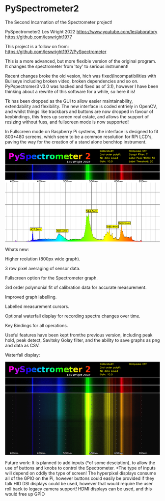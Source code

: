 # PySpectrometer2
The Second Incarnation of the Spectrometer project!

PySpectrometer2 Les Wright 2022
https://www.youtube.com/leslaboratory
https://github.com/leswright1977

This project is a follow on from: https://github.com/leswright1977/PySpectrometer 

This is a more advanced, but more flexible version of the original program. It changes the spectrometer from 'toy' to serious instrument!

Recent changes broke the old vesion, hich was fixed(Incompatibilities with Bullseye including broken video, broken dependencies and so on. PyPspectromer3 v3.0 was hacked and fixed as of 3.1), however I have been thinking about a rewrite of this software for a while, so here it is!


Tk has been dropped as the GUI to allow easier maintainability, extendability and flexibility. The new interface is coded entriely in OpenCV, and whilst things like trackbars and buttons are now dropped in favour of keybindings, this frees up screen real estate, and allows the support of resizing without fuss, and fullscreen mode is now supported!

In Fullscreen mode on Raspberry Pi systems, the interface is designed to fit 800*480 screens, which seem to be a common resolution for RPi LCD's, paving the way for the creation of a stand alone benchtop instrument.

![Screenshot](media/spectrum-20221013--210412.png)


Whats new:

Higher reolution (800px wide graph).

3 row pixel averaging of sensor data.

Fullscreen option for the Spectrometer graph.

3rd order polymonial fit of calibration data for accurate measurement.

Improved graph labelling.

Labelled measurement cursors.

Optional waterfall display for recording spectra changes over time.

Key Bindings for all operations.



Useful features have been kept fromthe previous version, including peak hold, peak detect, Savitsky Golay filter, and the ability to save graphs as png and data as CSV.

Waterfall display:

![Screenshot](media/waterfall-20221013--210412.png)



Future work:
It is planned to add inputs (*of some desciption), to allow the use of buttons and knobs to control the Spectrometer.
*The type of inputs will depend on oddly the type of screen!
The hyperpixel displays consume all of the GPIO on the Pi, however buttons could easily be provided if they talk HID
DSI displays could be used, however that would require the user roll back to legacy camera support!
HDMI displays can be used, and this would free up GPIO







